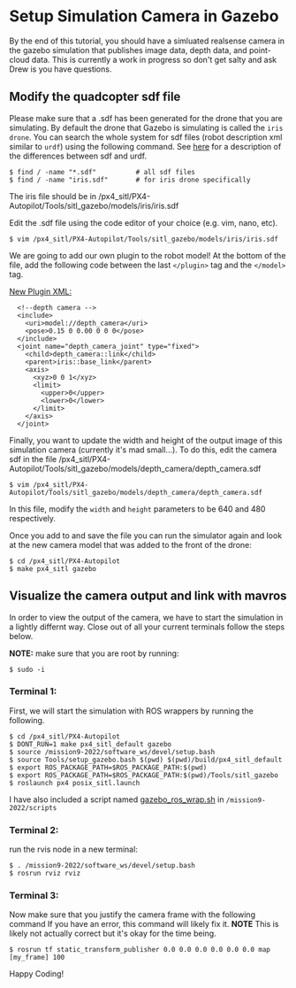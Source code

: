 # Setup Simulation Camera in Gazebo

By the end of this tutorial, you should have a simluated realsense camera in the gazebo simulation that publishes image data, depth data, and point-cloud data. This is currently a work in progress so don't get salty and ask Drew is you have questions. 

## Modify the quadcopter sdf file

Please make sure that a .sdf has been generated for the drone that you are simulating. By default the drone that Gazebo is simulating is called the `iris drone`. You can search the whole system for sdf files (robot description xml similar to `urdf`) using the following command. See [here](https://newscrewdriver.com/2018/07/31/ros-notes-urdf-vs-gazebo-sdf/#:~:text=My%20understanding%20can%20be%20boiled,can%20be%20represented%20in%20URDF.) for a description of the differences between sdf and urdf.

```
$ find / -name "*.sdf"          # all sdf files
$ find / -name "iris.sdf"       # for iris drone specifically
```
The iris file should be in /px4_sitl/PX4-Autopilot/Tools/sitl_gazebo/models/iris/iris.sdf

Edit the .sdf file using the code editor of your choice (e.g. vim, nano, etc).

```
$ vim /px4_sitl/PX4-Autopilot/Tools/sitl_gazebo/models/iris/iris.sdf
```

We are going to add our own plugin to the robot model! At the bottom of the file, add the following code between the last `</plugin>` tag and the `</model>` tag.

<ins>New Plugin XML:</ins>
```
  <!--depth camera -->
  <include>
    <uri>model://depth_camera</uri>
    <pose>0.15 0 0.00 0 0 0</pose>
  </include>
  <joint name="depth_camera_joint" type="fixed">
    <child>depth_camera::link</child>
    <parent>iris::base_link</parent>
    <axis>
      <xyz>0 0 1</xyz>
      <limit>
        <upper>0</upper>
        <lower>0</lower>
      </limit>
    </axis>
  </joint>
```

Finally, you want to update the width and height of the output image of this simulation camera (currently it's mad small...). To do this, edit the camera sdf in the file /px4_sitl/PX4-Autopilot/Tools/sitl_gazebo/models/depth_camera/depth_camera.sdf

```
$ vim /px4_sitl/PX4-Autopilot/Tools/sitl_gazebo/models/depth_camera/depth_camera.sdf
```

In this file, modify the `width` and `height` parameters to be 640 and 480 respectively.

Once you add to and save the file you can run the simulator again and look at the new camera model that was added to the front of the drone:
```
$ cd /px4_sitl/PX4-Autopilot
$ make px4_sitl gazebo
```


## Visualize the camera output and link with mavros

In order to view the output of the camera, we have to start the simulation in a lightly differnt way. Close out of all your current terminals follow the steps below.

**NOTE:** make sure that you are root by running:
```
$ sudo -i
```

### **Terminal 1:**
First, we will start the simulation with ROS wrappers by running the following. 

```
$ cd /px4_sitl/PX4-Autopilot
$ DONT_RUN=1 make px4_sitl_default gazebo
$ source /mission9-2022/software_ws/devel/setup.bash
$ source Tools/setup_gazebo.bash $(pwd) $(pwd)/build/px4_sitl_default
$ export ROS_PACKAGE_PATH=$ROS_PACKAGE_PATH:$(pwd)
$ export ROS_PACKAGE_PATH=$ROS_PACKAGE_PATH:$(pwd)/Tools/sitl_gazebo
$ roslaunch px4 posix_sitl.launch
```

I have also included a script named [gazebo_ros_wrap.sh](../scripts/install_everything.sh) in `/mission9-2022/scripts`

### **Terminal 2:**
run the rvis node in a new terminal:
```
$ . /mission9-2022/software_ws/devel/setup.bash
$ rosrun rviz rviz
```

### **Terminal 3:**
Now make sure that you justify the camera frame with the following command
If you have an error, this command will likely fix it.
**NOTE** This is likely not actually correct but it's okay for the time being.
```
$ rosrun tf static_transform_publisher 0.0 0.0 0.0 0.0 0.0 0.0 map [my_frame] 100
```



Happy Coding!
